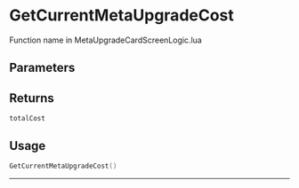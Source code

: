 # GetCurrentMetaUpgradeCost

Function name in MetaUpgradeCardScreenLogic.lua

## Parameters

## Returns

`totalCost`

## Usage

```lua
GetCurrentMetaUpgradeCost()
```

---
